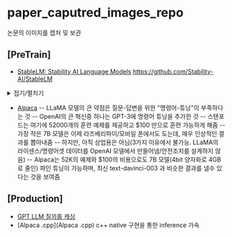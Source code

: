 # paper_caputred_images_repo
논문의 이미지를 캡처 및 보관



## [PreTrain]
- [StableLM: Stability AI Language Models](https://news.hada.io/topic?id=9003) https://github.com/Stability-AI/StableLM
<details>
<summary>접기/펼치기</summary>
  ```
+ 3B/7B 모델을 공개, 15B/30B/65B 모델도 공개 예정이고 175B까지 계획중
+ 모델은 CC BY-SA-4.0 라이센스로 출처 표기시 상업적 이용 가능
+ 오픈 데이터셋인 The Pile에 기반했지만 3배 크기인 1.5T 토큰을 가지는 새로운 데이터셋으로 훈련
+ 컨텍스트 길이는 4096 토큰
+ PoC로 Alpaca 프로시져를 따라서 파인튜닝한 StableLM-Tuned-Alpha-7B 모델도 공개
+ 5개의 대화형 데이터셋을 이용 : Stanford's Alpaca, Nomic-AI's gpt4all, RyokoAI's ShareGPT52K datasets, Databricks labs' Dolly, Anthropic's HH
+ 챗봇 데모는 Hugging Face에 공개
  ```
</details>




- [Alpaca](https://simonwillison.net/2023/Mar/13/alpaca/)
--   LLaMA 모델의 큰 약점은 질문-답변을 위한 "명령어-튜닝"이 부족하다는 것
--   OpenAI의 큰 혁신중 하나는 GPT-3에 명령어 튜닝을 추가한 것
--   스탠포드는 여기에 52000개의 훈련 예제를 제공하고 $100 만으로 훈련 가능하게 해줌
--   가장 작은 7B 모델은 이제 라즈베리파이/모바일 폰에서도 도는데, 매우 인상적인 결과를 뽑아내줌
--   하지만, 아직 상업용은 아님(3가지 이유에서 불가능. LLaMA의 라이센스/명령어셋 데이터를 OpenAI 모델에서 만들어냄/안전조치를 설계하지 않음)
--   Alpaca는 52K의 예제와 $100의 비용으로도 7B 모델(4bit 양자화로 4GB로 줄인) 파인 튜닝이 가능하며, 최신 text-davinci-003 과 비슷한 결과를 낼수 있다는 것을 보여줌
 
 
## [Production] 
- [GPT LLM 질의를 캐싱](https://github.com/zilliztech/GPTCache)
- [Alpaca .cpp](Alpaca .cpp) c++ native 구현을 통한 inference 가속 
